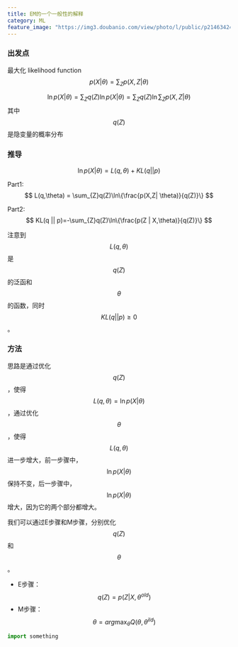 ```yaml
---
title: EM的一个一般性的解释
category: ML
feature_image: "https://img3.doubanio.com/view/photo/l/public/p2146342463.webp"
---
```


### 出发点
最大化 likelihood function 
$$
p(X|\theta) = \sum_{Z}p(X,Z|\theta)
$$

$$
\ln p(X|\theta) = \sum_{Z}q(Z)\ln p(X| \theta)
=\sum_{Z}q(Z)\ln \sum_{Z}p(X,Z|\theta)
$$
其中 $$q(Z)$$ 是隐变量的概率分布

### 推导

$$ 
\ln p(X| \theta) = L(q,\theta) + KL(q || p) 
$$

Part1: $$ L(q,\theta) = \sum_{Z}q(Z)\ln\{\frac{p(X,Z| \theta)}{q(Z)}\} $$

Part2: $$ KL(q || p)=-\sum_{Z}q(Z)\ln\{\frac{p(Z | X,\theta)}{q(Z)}\} $$

注意到 $$ L(q,\theta) $$ 是 $$q(Z)$$ 的泛函和 $$\theta$$ 的函数，同时 
$$KL(q || p)\ge 0$$。

### 方法
思路是通过优化 $$q(Z)$$，使得 $$ L(q,\theta) = \ln p(X|\theta) $$，通过优化 $$ \theta $$，使得 $$ L(q,\theta) $$ 进一步增大，前一步骤中，$$ \ln p(X| \theta)$$ 保持不变，后一步骤中，$$ \ln p(X| \theta) $$ 增大，因为它的两个部分都增大。

我们可以通过E步骤和M步骤，分别优化 $$ q(Z) $$ 和 $$ \theta $$。
* E步骤：
$$ q(Z) = p(Z| X,\theta^{old}) $$
* M步骤：
$$ \theta = arg\max_{\theta}Q(\theta,\theta^{ild}) $$

```python
import something
```